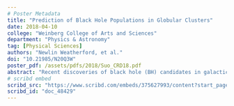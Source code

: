 ```yaml
---
# Poster Metadata
title: "Prediction of Black Hole Populations in Globular Clusters"
date: 2018-04-10
college: "Weinberg College of Arts and Sciences"
department: "Physics & Astronomy"
tag: [Physical Sciences]
authors: "Newlin Weatherford, et al."
doi: "10.21985/N20Q3W"
poster_pdf: /assets/pdfs/2018/Suo_CRD18.pdf
abstract: "Recent discoveries of black hole (BH) candidates in galactic and extragalactic globular clusters (GCs) have ignited interest in understanding how BHs dynamically evolve in a GC and the number of BHs (NBH) that may still be retained by today's GCs. Numerical models show that even if stellar-mass BHs are retained in today's GCs, they are typically in configurations that are not directly detectable. We show that a suitably defined measure of mass segregation (DELTA) between, e.g., giants and low-mass main-sequence stars, can be an effective probe to indirectly estimate NBH in a GC aided by calibrations from numerical models. Using numerical models including all relevant physics we first show that NBH is strongly anticorrelated with DELTA between giant stars and low-mass main-sequence stars. We apply the distributions of DELTA vs NBH obtained from models to three Milky Way GCs (47 Tuc, M 10, and M 22) known to contain stellar-mass BH candidates. For each GC, we calculate DELTA using publicly available ACS survey data taken by the Hubble space telescope. Using these observed DELTA and distributions of DELTA vs NBH from models as calibration, we predict distributions for NBH expected to be retained in these GCs. For 47 Tuc, M 10, and M 22, our predicted distributions peak at NBH ~ 8, 15, and 40, whereas, within the 2-sigma confidence level, NBH can be up to ~ 100, 50, and 200, respectively."
# scribd embed
scribd_src: "https://www.scribd.com/embeds/375627993/content?start_page=1&view_mode=scroll&access_key=key-pnItqmTuklptjsDvnyFl&show_recommendations=false"
scribd_id: "doc_48429"
---
```

